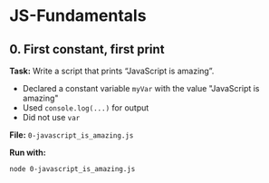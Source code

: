 # JS-Fundamentals

## 0. First constant, first print

**Task:** Write a script that prints “JavaScript is amazing”.

- Declared a constant variable `myVar` with the value "JavaScript is amazing"
- Used `console.log(...)` for output
- Did not use `var`

**File:** `0-javascript_is_amazing.js`

**Run with:**
```bash
node 0-javascript_is_amazing.js
